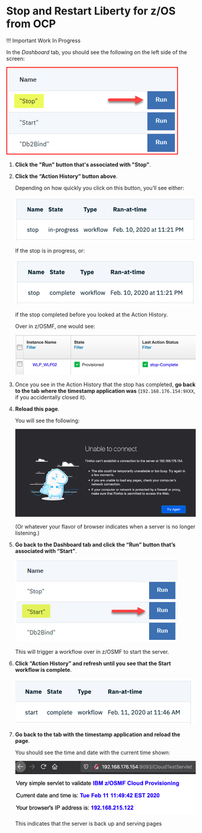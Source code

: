# Stop and Restart Liberty for z/OS from OCP

!!! Important
    Work In Progress

In the *Dashboard* tab, you should see the following on the left side of the screen:

![stop-wlp](images/stop-wlp.png)

1. **Click the "Run" button that's associated with "Stop"**.

1. **Click the “Action History” button above**.

    Depending on how quickly you click on this button, you’ll see either:

    ![stop-in-progress](images/stop-in-progress.png)

    If the stop is in progress, or:

    ![stop-complete](images/stop-complete.png)

    if the stop completed before you looked at the Action History.

    Over in z/OSMF, one would see:

    ![zosmf-stopped](images/zosmf-stopped.png)

1. Once you see in the Action History that the stop has completed, **go back to the tab where the timestamp application was** (`192.168.176.154:9XXX`, if you accidentally closed it).

1. **Reload this page**.

    You will see the following:

    ![wlp-stopped](images/wlp-stopped.png)

    (Or whatever your flavor of browser indicates when a server is no longer listening.)

1. **Go back to the Dashboard tab and click the “Run” button that’s associated with “Start”**.

    ![start-wlp](images/start-wlp.png)

    This will trigger a workflow over in z/OSMF to start the server.

1. **Click “Action History” and refresh until you see that the Start workflow is complete**.

    ![start-complete](images/start-complete.png)

1. **Go back to the tab with the timestamp application and reload the page**.

    You should see the time and date with the current time shown:

    ![wlp-restarted](images/wlp-restarted.png)

    This indicates that the server is back up and serving pages

